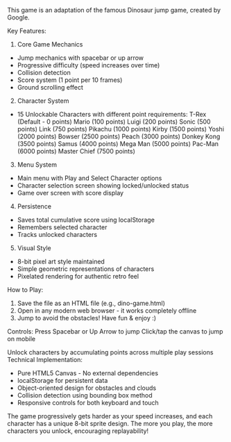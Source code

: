 This game is an adaptation of the famous Dinosaur jump game, created by Google.


Key Features:
1. Core Game Mechanics
- Jump mechanics with spacebar or up arrow
- Progressive difficulty (speed increases over time)
- Collision detection
- Score system (1 point per 10 frames)
- Ground scrolling effect

2. Character System
- 15 Unlockable Characters with different point requirements:
    T-Rex (Default - 0 points)
    Mario (100 points)
    Luigi (200 points)
    Sonic (500 points)
    Link (750 points)
    Pikachu (1000 points)
    Kirby (1500 points)
    Yoshi (2000 points)
    Bowser (2500 points)
    Peach (3000 points)
    Donkey Kong (3500 points)
    Samus (4000 points)
    Mega Man (5000 points)
    Pac-Man (6000 points)
    Master Chief (7500 points)

3. Menu System
- Main menu with Play and Select Character options
- Character selection screen showing locked/unlocked status
- Game over screen with score display

4. Persistence
- Saves total cumulative score using localStorage
- Remembers selected character
- Tracks unlocked characters

5. Visual Style
- 8-bit pixel art style maintained
- Simple geometric representations of characters
- Pixelated rendering for authentic retro feel

How to Play:
1. Save the file as an HTML file (e.g., dino-game.html)
2. Open in any modern web browser - it works completely offline
3. Jump to avoid the obstacles! Have fun & enjoy :)

Controls:
Press Spacebar or Up Arrow to jump
Click/tap the canvas to jump on mobile


Unlock characters by accumulating points across multiple play sessions
Technical Implementation:
- Pure HTML5 Canvas - No external dependencies
- localStorage for persistent data
- Object-oriented design for obstacles and clouds
- Collision detection using bounding box method
- Responsive controls for both keyboard and touch

The game progressively gets harder as your speed increases, and each character has a unique 8-bit sprite design. The more you play, the more characters you unlock, encouraging replayability!
